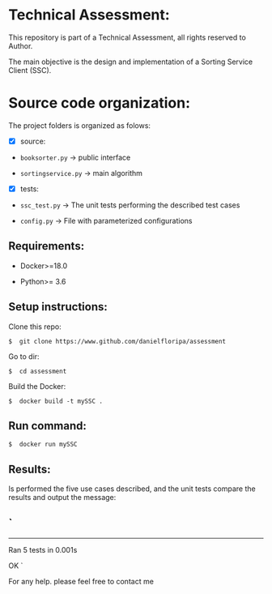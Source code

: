 # Technical Assessment:

This repository is part of a Technical Assessment, all rights reserved to Author.

The main objective is the design and implementation of a Sorting Service Client (SSC).

# Source code organization:

The project folders is organized as folows:

- [x] source:

- `booksorter.py` -> public interface

- `sortingservice.py` -> main algorithm

- [x] tests:

- `ssc_test.py` -> The unit tests performing the described test cases

- `config.py` -> File with parameterized configurations


## Requirements:

- Docker>=18.0

- Python>= 3.6


## Setup instructions:
Clone this repo:

`$  git clone https://www.github.com/danielfloripa/assessment`

Go to dir:

`$  cd assessment`

Build the Docker:

`$  docker build -t mySSC .`

## Run command:

`$  docker run mySSC`

## Results:

Is performed the five use cases described, and the unit tests compare the results and output the message:

`
-----
----------------------------------------------------------------------
Ran 5 tests in 0.001s

OK
`

For any help. please feel free to contact me
